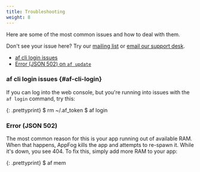 ```yaml
---
title: Troubleshooting
weight: 8
---
```


Here are some of the most common issues and how to deal with them. 

Don't see your issue here? Try our [mailing list](https://groups.google.com/forum/#!forum/appfog-users) or [email our support desk](mailto:support@appfog.com).

* [af cli login issues](#af-cli-login)
* [Error (JSON 502) on `af update`](#502-on-update)

### af cli login issues {#af-cli-login}

If you can log into the web console, but you're running into issues with the `af login` command, try this: 

{: .prettyprint}
    $ rm ~/.af_token
    $ af login

### Error (JSON 502) 

The most common reason for this is your app running out of available RAM. When that happens, AppFog kills the app and attempts to re-spawn it. While it's down, you see 404. To fix this, simply add more RAM to your app: 

{: .prettyprint}
    $ af mem <appname> <memory>
